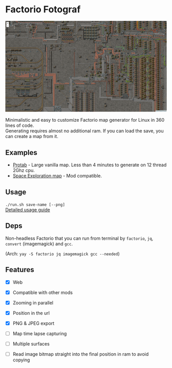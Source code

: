 # Factorio Fotograf

[![demo image](./demo.png)](https://rdck.dev/m/f/protab/)

Minimalistic and easy to customize Factorio map generator for Linux in 360 lines of code.  
Generating requires almost no additional ram. If you can load the save, you can create a map from it.  

## Examples
- [Protab](https://rdck.dev/m/f/protab/) - Large vanilla map. Less than 4 minutes to generate on 12 thread 2Ghz cpu.
- [Space Exploration map](https://rdck.dev/m/f/se/) - Mod compatible.

## Usage
`./run.sh save-name [--png]`  
[Detailed usage guide](./docs/guide.md)

## Deps
Non-headless Factorio that you can run from terminal by `factorio`, `jq`, `convert` (imagemagick) and `gcc`.  
  
(Arch: `yay -S factorio jq imagemagick gcc --needed`)  

## Features
- [x] Web
- [x] Compatible with other mods
- [x] Zooming in parallel
- [x] Position in the url
- [x] PNG & JPEG export
- [ ] Map time lapse capturing
- [ ] Multiple surfaces
- [ ] Read image bitmap straight into the final position in ram to avoid copying

